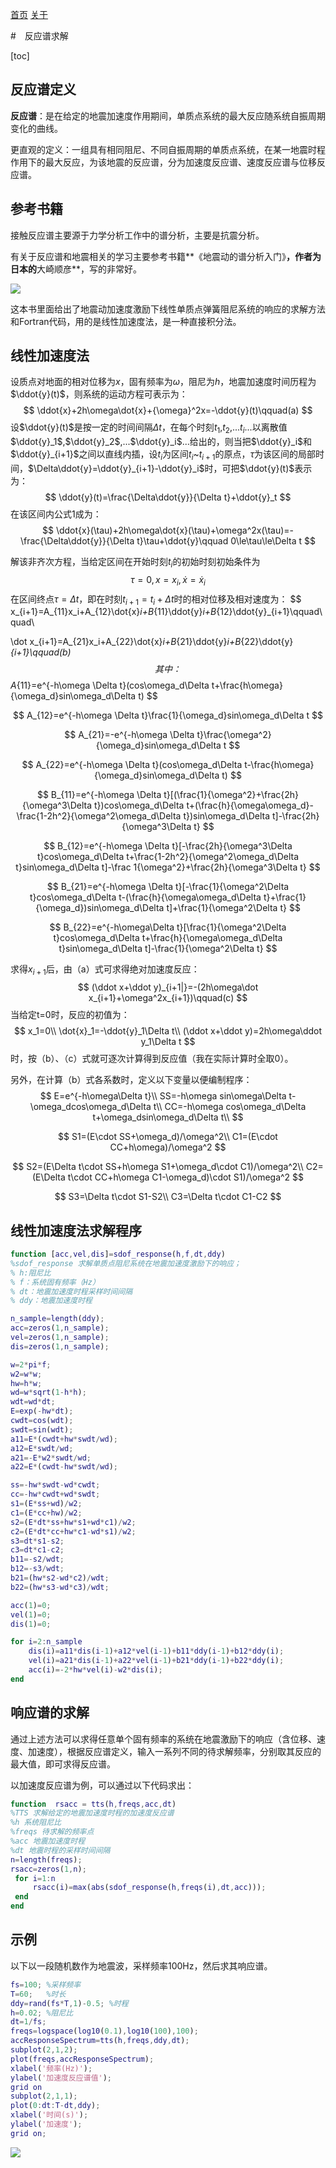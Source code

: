 [首页](https://wshwwl.github.io)  [关于](https://wshwwl.github.io/about.html) 

#　反应谱求解

[toc]

## 反应谱定义

**反应谱**：是在给定的地震加速度作用期间，单质点系统的最大反应随系统自振周期变化的曲线。

更直观的定义：一组具有相同阻尼、不同自振周期的单质点系统，在某一地震时程作用下的最大反应，为该地震的反应谱，分为加速度反应谱、速度反应谱与位移反应谱。

## 参考书籍

接触反应谱主要源于力学分析工作中的谱分析，主要是抗震分析。

有关于反应谱和地震相关的学习主要参考书籍**《地震动的谱分析入门》**，作者为日本的**大崎顺彦**，写的非常好。

![](book.jpg)

这本书里面给出了地震动加速度激励下线性单质点弹簧阻尼系统的响应的求解方法和Fortran代码，用的是线性加速度法，是一种直接积分法。

## 线性加速度法

设质点对地面的相对位移为$x$，固有频率为$\omega$，阻尼为$h$，地震加速度时间历程为$\ddot{y}(t)$，则系统的运动方程可表示为：
$$
\ddot{x}+2h\omega\dot{x}+{\omega}^2x=-\ddot{y}(t)\qquad(a)
$$
设$\ddot{y}(t)$是按一定的时间间隔$\Delta t$，在每个时刻$t_1$,$t_2$,...$t_i$...以离散值$\ddot{y}_1$,$\ddot{y}_2$,...$\ddot{y}_i$...给出的，则当把$\ddot{y}_i$和$\ddot{y}_{i+1}$之间以直线内插，设$t_i$为区间$t_i$~$t_{i+1}$的原点，$\tau$为该区间的局部时间，$\Delta\ddot{y}=\ddot{y}_{i+1}-\ddot{y}_i$时，可把$\ddot{y}(t)$表示为：
$$
\ddot{y}(t)=\frac{\Delta\ddot{y}}{\Delta t}+\ddot{y}_t
$$
在该区间内公式1成为：
$$
\ddot{x}(\tau)+2h\omega\dot{x}(\tau)+\omega^2x(\tau)=-\frac{\Delta\ddot{y}}{\Delta t}\tau+\ddot{y}\qquad 0\le\tau\le\Delta t
$$

解该非齐次方程，当给定区间在开始时刻$t_i$的初始时刻初始条件为
$$
\tau=0,x=x_i,\dot{x}=\dot{x}_i
$$
在区间终点$\tau=\Delta t$，即在时刻$t_{i+1}=t_i+\Delta t$时的相对位移及相对速度为：
$$
x_{i+1}=A_{11}x_i+A_{12}\dot{x}_i+B_{11}\ddot{y}_i+B_{12}\ddot{y}_{i+1}\qquad\quad\\
 
\dot x_{i+1}=A_{21}x_i+A_{22}\dot{x}_i+B_{21}\ddot{y}_i+B_{22}\ddot{y}_{i+1}\qquad(b)
$$
其中：
$$
A_{11}=e^{-h\omega \Delta t}(cos\omega_d\Delta t+\frac{h\omega}{\omega_d}sin\omega_d\Delta t)
$$

$$
A_{12}=e^{-h\omega \Delta t}\frac{1}{\omega_d}sin\omega_d\Delta t
$$

$$
A_{21}=-e^{-h\omega \Delta t}\frac{\omega^2}{\omega_d}sin\omega_d\Delta t
$$

$$
A_{22}=e^{-h\omega \Delta t}(cos\omega_d\Delta t-\frac{h\omega}{\omega_d}sin\omega_d\Delta t)
$$

$$
B_{11}=e^{-h\omega \Delta t}[(\frac{1}{\omega^2}+\frac{2h}{\omega^3\Delta t})cos\omega_d\Delta t+(\frac{h}{\omega\omega_d}-\frac{1-2h^2}{\omega^2\omega_d\Delta t})sin\omega_d\Delta t]-\frac{2h}{\omega^3\Delta t}
$$

$$
B_{12}=e^{-h\omega \Delta t}[-\frac{2h}{\omega^3\Delta t}cos\omega_d\Delta t+\frac{1-2h^2}{\omega^2\omega_d\Delta t}sin\omega_d\Delta t]-\frac 1{\omega^2}+\frac{2h}{\omega^3\Delta t}
$$

$$
B_{21}=e^{-h\omega \Delta t}[-\frac{1}{\omega^2\Delta t}cos\omega_d\Delta t-(\frac{h}{\omega\omega_d\Delta t}+\frac{1}{\omega_d})sin\omega_d\Delta t]+\frac{1}{\omega^2\Delta t}
$$

$$
B_{22}=e^{-h\omega\Delta t}[\frac{1}{\omega^2\Delta t}cos\omega_d\Delta t+\frac{h}{\omega\omega_d\Delta t}sin\omega_d\Delta t]-\frac{1}{\omega^2\Delta t}
$$

求得$x_{i+1}$后，由（a）式可求得绝对加速度反应：
$$
(\ddot x+\ddot y)_{i+1|}=-(2h\omega\dot x_{i+1}+\omega^2x_{i+1})\qquad(c)
$$
当给定t=0时，反应的初值为：
$$
x_1=0\\
\dot{x}_1=-\ddot{y}_1\Delta t\\
(\ddot x+\ddot y)=2h\omega\ddot y_1\Delta t
$$
时，按（b）、（c）式就可逐次计算得到反应值（我在实际计算时全取0）。

另外，在计算（b）式各系数时，定义以下变量以便编制程序：
$$
E=e^{-h\omega\Delta t}\\
SS=-h\omega sin\omega\Delta t-\omega_dcos\omega_d\Delta t\\
CC=-h\omega cos\omega_d\Delta t+\omega_dsin\omega_d\Delta t\\
$$

$$
S1=(E\cdot SS+\omega_d)/\omega^2\\
C1=(E\cdot CC+h\omega)/\omega^2
$$

$$
S2=(E\Delta t\cdot SS+h\omega S1+\omega_d\cdot C1)/\omega^2\\
C2=(E\Delta t\cdot CC+h\omega C1-\omega_d)\cdot S1)/\omega^2
$$

$$
S3=\Delta t\cdot S1-S2\\
C3=\Delta t\cdot C1-C2
$$

## 线性加速度法求解程序

```Matlab
function [acc,vel,dis]=sdof_response(h,f,dt,ddy)
%sdof_response 求解单质点阻尼系统在地震加速度激励下的响应；
% h:阻尼比
% f：系统固有频率（Hz）
% dt：地震加速度时程采样时间间隔
% ddy：地震加速度时程

n_sample=length(ddy);
acc=zeros(1,n_sample);
vel=zeros(1,n_sample);
dis=zeros(1,n_sample);

w=2*pi*f;
w2=w*w;
hw=h*w;
wd=w*sqrt(1-h*h);
wdt=wd*dt;
E=exp(-hw*dt);
cwdt=cos(wdt);
swdt=sin(wdt);
a11=E*(cwdt+hw*swdt/wd);
a12=E*swdt/wd;
a21=-E*w2*swdt/wd;
a22=E*(cwdt-hw*swdt/wd);

ss=-hw*swdt-wd*cwdt;
cc=-hw*cwdt+wd*swdt;
s1=(E*ss+wd)/w2;
c1=(E*cc+hw)/w2;
s2=(E*dt*ss+hw*s1+wd*c1)/w2;
c2=(E*dt*cc+hw*c1-wd*s1)/w2;
s3=dt*s1-s2;
c3=dt*c1-c2;
b11=-s2/wdt;
b12=-s3/wdt;
b21=(hw*s2-wd*c2)/wdt;
b22=(hw*s3-wd*c3)/wdt;

acc(1)=0;
vel(1)=0;
dis(1)=0;

for i=2:n_sample
    dis(i)=a11*dis(i-1)+a12*vel(i-1)+b11*ddy(i-1)+b12*ddy(i);
    vel(i)=a21*dis(i-1)+a22*vel(i-1)+b21*ddy(i-1)+b22*ddy(i);
    acc(i)=-2*hw*vel(i)-w2*dis(i);
end
```

## 响应谱的求解

通过上述方法可以求得任意单个固有频率的系统在地震激励下的响应（含位移、速度、加速度），根据反应谱定义，输入一系列不同的待求解频率，分别取其反应的最大值，即可求得反应谱。

以加速度反应谱为例，可以通过以下代码求出：

```matlab
function  rsacc = tts(h,freqs,acc,dt)
%TTS 求解给定的地震加速度时程的加速度反应谱
%h 系统阻尼比
%freqs 待求解的频率点
%acc 地震加速度时程
%dt 地震时程的采样时间间隔
n=length(freqs);
rsacc=zeros(1,n);
 for i=1:n
     rsacc(i)=max(abs(sdof_response(h,freqs(i),dt,acc)));
 end 
end
```

## 示例

以下以一段随机数作为地震波，采样频率100Hz，然后求其响应谱。

```matlab
fs=100; %采样频率
T=60;   %时长
ddy=rand(fs*T,1)-0.5; %时程
h=0.02; %阻尼比
dt=1/fs;
freqs=logspace(log10(0.1),log10(100),100);
accResponseSpectrum=tts(h,freqs,ddy,dt);
subplot(2,1,2);
plot(freqs,accResponseSpectrum);
xlabel('频率(Hz)');
ylabel('加速度反应谱值');
grid on
subplot(2,1,1);
plot(0:dt:T-dt,ddy);
xlabel('时间(s)');
ylabel('加速度');
grid on;
```



![](D:\wshwwl.github.com\articles\2019\12\02\test.jpg)

